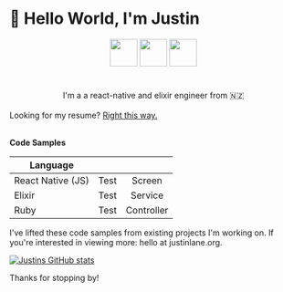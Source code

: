 # 👋 Hello World, I'm Justin
<div align="center">

  <a href="https://react-native.dev" target="_blank" alt="react" ><img src="https://github.com/juddey/juddey/main/img/react.png" width="48"></a>
  <a href="https://elixir-lang.org" target="_blank" alt="elixir"><img src="https://github.com/juddey/juddey/main/img/elixir.png" width="48"></a>
  <a href="https://ruby-lang.org" target="_blank" alt="ruby"><img src="https://github.com/juddey/juddey/main/img/ruby.png" width="48"></a>
</div>

#
<div align="center">
I'm a a react-native and elixir engineer from 🇳🇿
</div>
<br />

<div>
Looking for my resume? <a href="//justinlane.org">Right this way.</a> 
</div>
<br />

**Code Samples**

| Language |  | |
|--------------|-----|:-----------:|
| React Native (JS) |  Test | Screen | 
| Elixir      |  Test | Service |
| Ruby      |  Test | Controller |

I've lifted these code samples from existing projects I'm working on. If you're interested in viewing more: hello at justinlane.org.

[![Justins GitHub stats](https://github-readme-stats.vercel.app/api?username=juddey&count_private=true&show_icons=true&hide=contribs)](https://github.com/anuraghazra/github-readme-stats)


Thanks for stopping by! 